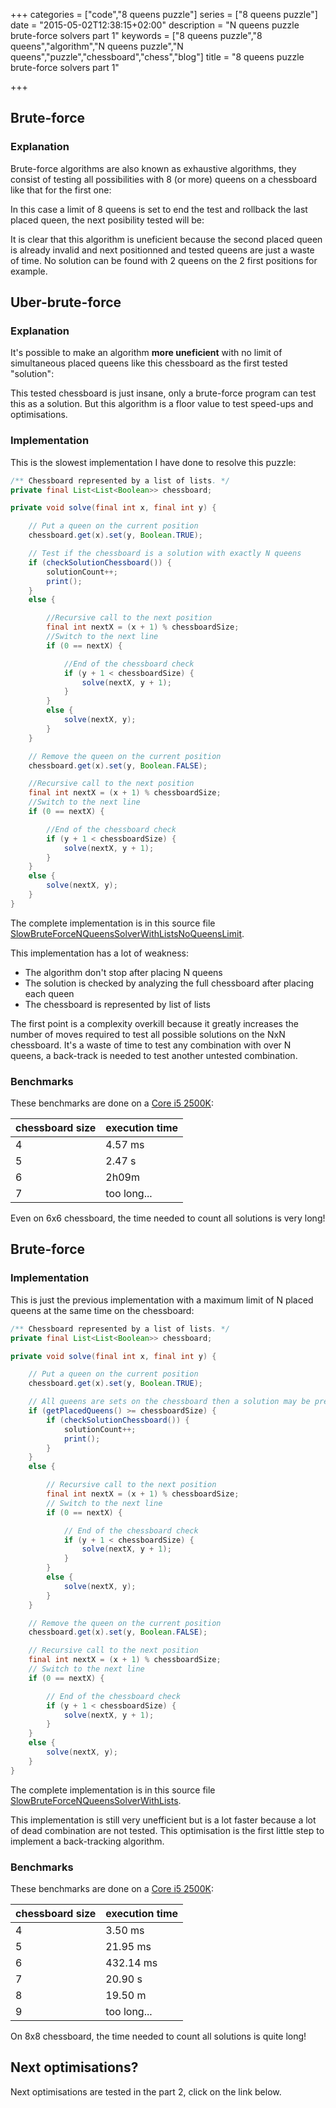 +++
categories = ["code","8 queens puzzle"]
series = ["8 queens puzzle"]
date = "2015-05-02T12:38:15+02:00"
description = "N queens puzzle brute-force solvers part 1"
keywords = ["8 queens puzzle","8 queens","algorithm","N queens puzzle","N queens","puzzle","chessboard","chess","blog"]
title = "8 queens puzzle brute-force solvers part 1"

+++

## Brute-force

### Explanation

Brute-force algorithms are also known as exhaustive algorithms, they consist of testing all possibilities with 8 (or more) queens on a chessboard like that for the first one:

<div id="board" style="width: 400px"></div>

<script>

var position = {
  a8: 'wQ',
  b8: 'wQ',
  c8: 'wQ',
  d8: 'wQ',
  e8: 'wQ',
  f8: 'wQ',
  g8: 'wQ',
  h8: 'wQ'
};
var board = new ChessBoard('board', {
	position: position,
	showNotation: false
});

</script>

In this case a limit of 8 queens is set to end the test and rollback the last placed queen, the next posibility tested will be:

<div id="board2" style="width: 400px"></div>

<script>

var position = {
  a8: 'wQ',
  b8: 'wQ',
  c8: 'wQ',
  d8: 'wQ',
  e8: 'wQ',
  f8: 'wQ',
  g8: 'wQ',
  a7: 'wQ'
};
var board2 = new ChessBoard('board2', {
	position: position,
	showNotation: false
});

</script>

It is clear that this algorithm is uneficient because the second placed queen is already invalid and next positionned and tested queens are just a waste of time. No solution can be found with 2 queens on the 2 first positions for example.

## Uber-brute-force

### Explanation

It's possible to make an algorithm **more uneficient** with no limit of simultaneous placed queens like this chessboard as the first tested "solution":

<div id="board3" style="width: 400px"></div>

<script>

var position = {
  a8: 'wQ', b8: 'wQ', c8: 'wQ', d8: 'wQ', e8: 'wQ', f8: 'wQ', g8: 'wQ', h8: 'wQ',
  a7: 'wQ', b7: 'wQ', c7: 'wQ', d7: 'wQ', e7: 'wQ', f7: 'wQ', g7: 'wQ', h7: 'wQ',
  a6: 'wQ', b6: 'wQ', c6: 'wQ', d6: 'wQ', e6: 'wQ', f6: 'wQ', g6: 'wQ', h6: 'wQ',
  a5: 'wQ', b5: 'wQ', c5: 'wQ', d5: 'wQ', e5: 'wQ', f5: 'wQ', g5: 'wQ', h5: 'wQ',
  a4: 'wQ', b4: 'wQ', c4: 'wQ', d4: 'wQ', e4: 'wQ', f4: 'wQ', g4: 'wQ', h4: 'wQ',
  a3: 'wQ', b3: 'wQ', c3: 'wQ', d3: 'wQ', e3: 'wQ', f3: 'wQ', g3: 'wQ', h3: 'wQ',
  a2: 'wQ', b2: 'wQ', c2: 'wQ', d2: 'wQ', e2: 'wQ', f2: 'wQ', g2: 'wQ', h2: 'wQ',
  a1: 'wQ', b1: 'wQ', c1: 'wQ', d1: 'wQ', e1: 'wQ', f1: 'wQ', g1: 'wQ', h1: 'wQ'
};
var board3 = new ChessBoard('board3', {
	position: position,
	showNotation: false
});

</script>

This tested chessboard is just insane, only a brute-force program can test this as a solution. But this algorithm is a floor value to test speed-ups and optimisations.

### Implementation

This is the slowest implementation I have done to resolve this puzzle:

```java
/** Chessboard represented by a list of lists. */
private final List<List<Boolean>> chessboard;

private void solve(final int x, final int y) {

	// Put a queen on the current position
	chessboard.get(x).set(y, Boolean.TRUE);

	// Test if the chessboard is a solution with exactly N queens
	if (checkSolutionChessboard()) {
		solutionCount++;
		print();
	}
	else {

		//Recursive call to the next position
		final int nextX = (x + 1) % chessboardSize;
		//Switch to the next line
		if (0 == nextX) {

			//End of the chessboard check
			if (y + 1 < chessboardSize) {
				solve(nextX, y + 1);
			}
		}
		else {
			solve(nextX, y);
		}
	}

	// Remove the queen on the current position
	chessboard.get(x).set(y, Boolean.FALSE);

	//Recursive call to the next position
	final int nextX = (x + 1) % chessboardSize;
	//Switch to the next line
	if (0 == nextX) {

		//End of the chessboard check
		if (y + 1 < chessboardSize) {
			solve(nextX, y + 1);
		}
	}
	else {
		solve(nextX, y);
	}
}
```

The complete implementation is in this source file [SlowBruteForceNQueensSolverWithListsNoQueensLimit](https://github.com/Sylvain-Bugat/N-queens-puzzle-solvers/blob/master/src/main/java/com/github/sbugat/nqueens/solvers/bruteforce/SlowBruteForceNQueensSolverWithListsNoQueensLimit.java).

This implementation has a lot of weakness:

* The algorithm don't stop after placing N queens
* The solution is checked by analyzing the full chessboard after placing each queen
* The chessboard is represented by list of lists

The first point is a complexity overkill because it greatly increases the number of moves required to test all possible solutions on the NxN chessboard. It's a waste of time to test any combination with over N queens, a back-track is needed to test another untested combination.

### Benchmarks

These benchmarks are done on a [Core i5 2500K](http://ark.intel.com/products/52210/Intel-Core-i5-2500K-Processor-6M-Cache-up-to-3_70-GHz):

| chessboard size | execution time |
| ------------- | ----------- |
| 4 | 4.57 ms |
| 5 | 2.47 s |
| 6 | 2h09m |
| 7 | too long... |

Even on 6x6 chessboard, the time needed to count all solutions is very long!

## Brute-force

### Implementation

This is just the previous implementation with a maximum limit of N placed queens at the same time on the chessboard:

```java
/** Chessboard represented by a list of lists. */
private final List<List<Boolean>> chessboard;

private void solve(final int x, final int y) {

	// Put a queen on the current position
	chessboard.get(x).set(y, Boolean.TRUE);

	// All queens are sets on the chessboard then a solution may be present
	if (getPlacedQueens() >= chessboardSize) {
		if (checkSolutionChessboard()) {
			solutionCount++;
			print();
		}
	}
	else {

		// Recursive call to the next position
		final int nextX = (x + 1) % chessboardSize;
		// Switch to the next line
		if (0 == nextX) {

			// End of the chessboard check
			if (y + 1 < chessboardSize) {
				solve(nextX, y + 1);
			}
		}
		else {
			solve(nextX, y);
		}
	}

	// Remove the queen on the current position
	chessboard.get(x).set(y, Boolean.FALSE);

	// Recursive call to the next position
	final int nextX = (x + 1) % chessboardSize;
	// Switch to the next line
	if (0 == nextX) {

		// End of the chessboard check
		if (y + 1 < chessboardSize) {
			solve(nextX, y + 1);
		}
	}
	else {
		solve(nextX, y);
	}
}
```

The complete implementation is in this source file [SlowBruteForceNQueensSolverWithLists](https://github.com/Sylvain-Bugat/N-queens-puzzle-solvers/blob/master/src/main/java/com/github/sbugat/nqueens/solvers/bruteforce/SlowBruteForceNQueensSolverWithLists.java).

This implementation is still very unefficient but is a lot faster because a lot of dead combination are not tested. This optimisation is the first little step to implement a back-tracking algorithm.

### Benchmarks

These benchmarks are done on a [Core i5 2500K](http://ark.intel.com/products/52210/Intel-Core-i5-2500K-Processor-6M-Cache-up-to-3_70-GHz):

| chessboard size | execution time |
| ------------- | ----------- |
| 4 | 3.50 ms |
| 5 | 21.95 ms |
| 6 | 432.14 ms |
| 7 | 20.90 s |
| 8 | 19.50 m |
| 9 | too long... |

On 8x8 chessboard, the time needed to count all solutions is quite long!

## Next optimisations?

Next optimisations are tested in the part 2, click on the link below.

